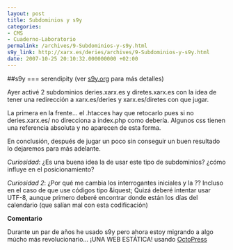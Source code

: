 ```yaml
---
layout: post
title: Subdominios y s9y
categories:
- CMS
- Cuaderno-Laboratorio
permalink: /archives/9-Subdominios-y-s9y.html
s9y_link: http://xarx.es/deries/archives/9-Subdominios-y-s9y.html
date: 2007-10-25 20:10:32.000000000 +02:00
---
```

##s9y === serendipity 
(ver [s9y.org](www.s9y.org) para más detalles)

Ayer activé 2 subdominios deries.xarx.es y diretes.xarx.es con la idea de tener una redirección a xarx.es/deries y xarx.es/diretes con que jugar.

La primera en la frente... el .htacces hay que retocarlo pues si no deries.xarx.es/ no direcciona a index.php como debería. Algunos css tienen una referencia absoluta y no aparecen de esta forma.

En conclusión, después de jugar un poco sin conseguir un buen resultado lo dejaremos para más adelante.

_Curiosidad_: ¿Es una buena idea la de usar este tipo de subdominios? ¿cómo influye en el posicionamiento?

_Curiosidad 2_: ¿Por qué me cambia los interrogantes iniciales y la ?? Incluso en el caso de que use códigos tipo &amp;iquest; Quizá deberé intentar usar UTF-8, aunque primero deberé encontrar donde están los días del calendario (que salían mal con esta codificación)

**Comentario**

Durante un par de años he usado s9y pero ahora estoy migrando a algo múcho más revolucionario... ¡UNA WEB ESTÁTICA! usando [OctoPress](http://octopress.org)
